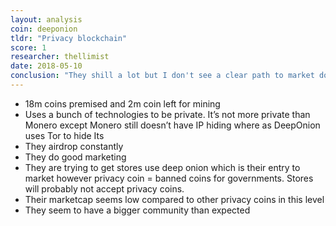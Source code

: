 ```yaml
---
layout: analysis
coin: deeponion
tldr: "Privacy blockchain"
score: 1
researcher: thellimist
date: 2018-05-10
conclusion: "They shill a lot but I don't see a clear path to market domination."
---
```


- 18m coins premised and 2m coin left for mining
- Uses a bunch of technologies to be private. It’s not more private than Monero except Monero still doesn’t have IP hiding where as DeepOnion uses Tor to hide Its
- They airdrop constantly
- They do good marketing 
- They are trying to get stores use deep onion which is their entry to market however privacy coin = banned coins for governments. Stores will probably not accept privacy coins. 
- Their marketcap seems low compared to other privacy coins in this level
- They seem to have a bigger community than expected